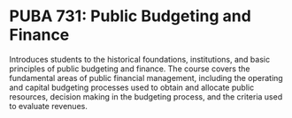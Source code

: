 # PUBA 731: Public Budgeting and Finance

Introduces students to the historical foundations, institutions, and basic principles of public budgeting and finance. The course covers the fundamental areas of public financial management, including the operating and capital budgeting processes used to obtain and allocate public resources, decision making in the budgeting process, and the criteria used to evaluate revenues.